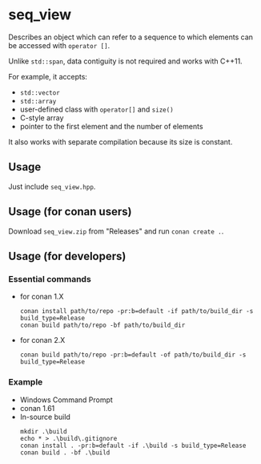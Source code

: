 # seq_view
Describes an object which can refer to a sequence to which elements can be accessed with `operator []`.

Unlike `std::span`, data contiguity is not required and works with C++11.

For example, it accepts:
 - `std::vector`
 - `std::array`
 - user-defined class with `operator[]` and `size()`
 - C-style array
 - pointer to the first element and the number of elements

It also works with separate compilation because its size is constant.

## Usage
Just include `seq_view.hpp`.

## Usage (for conan users)
Download `seq_view.zip` from "Releases" and run `conan create .`.

## Usage (for developers)
### Essential commands
  - for conan 1.X
      ```
    conan install path/to/repo -pr:b=default -if path/to/build_dir -s build_type=Release
    conan build path/to/repo -bf path/to/build_dir
    ```
  - for conan 2.X
      ```
    conan build path/to/repo -pr:b=default -of path/to/build_dir -s build_type=Release
    ```

### Example
  - Windows Command Prompt
  - conan 1.61
  - In-source build
    ```
    mkdir .\build
    echo * > .\build\.gitignore
    conan install . -pr:b=default -if .\build -s build_type=Release
    conan build . -bf .\build
    ```
